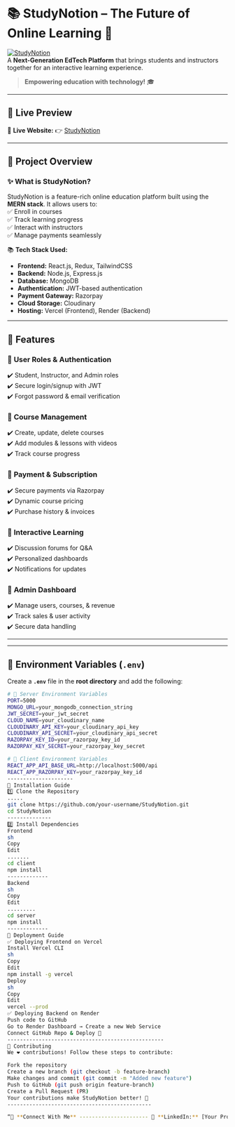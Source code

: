 # 📚 StudyNotion – The Future of Online Learning 🚀  

[![StudyNotion](https://img.shields.io/badge/Live%20Project-View%20Now-brightgreen?style=for-the-badge)](https://studynotion-edtech-project.vercel.app/)  
A **Next-Generation EdTech Platform** that brings students and instructors together for an interactive learning experience.  

> **Empowering education with technology!** 🎓  

---

## 🌟 **Live Preview**  
🔗 **Live Website:** 👉 [StudyNotion](https://studynotion-edtech-project.vercel.app/)  

---

## 🎯 **Project Overview**  

### ✨ **What is StudyNotion?**  
StudyNotion is a feature-rich online education platform built using the **MERN stack**. It allows users to:  
✅ Enroll in courses  
✅ Track learning progress  
✅ Interact with instructors  
✅ Manage payments seamlessly  

📚 **Tech Stack Used:**  
- **Frontend:** React.js, Redux, TailwindCSS  
- **Backend:** Node.js, Express.js  
- **Database:** MongoDB  
- **Authentication:** JWT-based authentication  
- **Payment Gateway:** Razorpay  
- **Cloud Storage:** Cloudinary  
- **Hosting:** Vercel (Frontend), Render (Backend)  

---

## 🚀 **Features**  

### 🔹 **User Roles & Authentication**  
✔️ Student, Instructor, and Admin roles  
✔️ Secure login/signup with JWT  
✔️ Forgot password & email verification  

### 🔹 **Course Management**  
✔️ Create, update, delete courses  
✔️ Add modules & lessons with videos  
✔️ Track course progress  

### 🔹 **Payment & Subscription**  
✔️ Secure payments via Razorpay  
✔️ Dynamic course pricing  
✔️ Purchase history & invoices  

### 🔹 **Interactive Learning**  
✔️ Discussion forums for Q&A  
✔️ Personalized dashboards  
✔️ Notifications for updates  

### 🔹 **Admin Dashboard**  
✔️ Manage users, courses, & revenue  
✔️ Track sales & user activity  
✔️ Secure data handling  

---


---

## 🔑 **Environment Variables (`.env`)**  

Create a **`.env`** file in the **root directory** and add the following:  

```sh
# 🚀 Server Environment Variables
PORT=5000
MONGO_URL=your_mongodb_connection_string
JWT_SECRET=your_jwt_secret
CLOUD_NAME=your_cloudinary_name
CLOUDINARY_API_KEY=your_cloudinary_api_key
CLOUDINARY_API_SECRET=your_cloudinary_api_secret
RAZORPAY_KEY_ID=your_razorpay_key_id
RAZORPAY_KEY_SECRET=your_razorpay_key_secret

# 🚀 Client Environment Variables
REACT_APP_API_BASE_URL=http://localhost:5000/api
REACT_APP_RAZORPAY_KEY=your_razorpay_key_id
---------------------
🚀 Installation Guide
1️⃣ Clone the Repository
.....
git clone https://github.com/your-username/StudyNotion.git
cd StudyNotion
--------------
2️⃣ Install Dependencies
Frontend
sh
Copy
Edit
.......
cd client
npm install
-------------
Backend
sh
Copy
Edit
.........
cd server
npm install
-------------
🚀 Deployment Guide
✅ Deploying Frontend on Vercel
Install Vercel CLI
sh
Copy
Edit
npm install -g vercel
Deploy
sh
Copy
Edit
vercel --prod
✅ Deploying Backend on Render
Push code to GitHub
Go to Render Dashboard → Create a new Web Service
Connect GitHub Repo & Deploy 🚀
--------------------------------------------------
🤝 Contributing
We ❤️ contributions! Follow these steps to contribute:

Fork the repository
Create a new branch (git checkout -b feature-branch)
Make changes and commit (git commit -m "Added new feature")
Push to GitHub (git push origin feature-branch)
Create a Pull Request (PR)
Your contributions make StudyNotion better! 🌟
----------------------------------------------

“📩 **Connect With Me** ---------------------- 🔗 **LinkedIn:** [Your Profile](https://www.linkedin.com/in/your-profile) 🐦 **Twitter:** [@yourhandle](https://twitter.com/yourhandle) 📧 **Email:** your-email@example.com”
